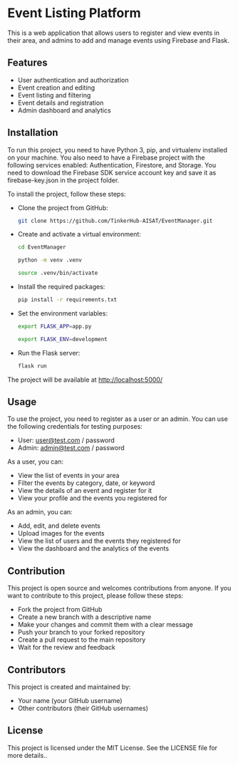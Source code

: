 # Event Listing Platform

This is a web application that allows users to register and view events in their area, and admins to add and manage events using Firebase and Flask.

## Features

- User authentication and authorization
- Event creation and editing
- Event listing and filtering
- Event details and registration
- Admin dashboard and analytics

## Installation

To run this project, you need to have Python 3, pip, and virtualenv installed on your machine. You also need to have a Firebase project with the following services enabled: Authentication, Firestore, and Storage. You need to download the Firebase SDK service account key and save it as firebase-key.json in the project folder.

To install the project, follow these steps:

- Clone the project from GitHub:

    ```bash
    git clone https://github.com/TinkerHub-AISAT/EventManager.git
    ```

- Create and activate a virtual environment:

    ```bash
    cd EventManager
    ```

    ```bash
    python -m venv .venv
    ```

    ```bash
    source .venv/bin/activate
    ```

- Install the required packages:

    ```bash
    pip install -r requirements.txt
    ```

- Set the environment variables:

    ```bash
    export FLASK_APP=app.py
    ```

    ```bash
    export FLASK_ENV=development
    ```

- Run the Flask server:

    ```bash
    flask run
    ```

The project will be available at <http://localhost:5000/>

## Usage

To use the project, you need to register as a user or an admin. You can use the following credentials for testing purposes:

- User: <user@test.com> / password
- Admin: <admin@test.com> / password

As a user, you can:

- View the list of events in your area
- Filter the events by category, date, or keyword
- View the details of an event and register for it
- View your profile and the events you registered for

As an admin, you can:

- Add, edit, and delete events
- Upload images for the events
- View the list of users and the events they registered for
- View the dashboard and the analytics of the events

## Contribution

This project is open source and welcomes contributions from anyone. If you want to contribute to this project, please follow these steps:

- Fork the project from GitHub
- Create a new branch with a descriptive name
- Make your changes and commit them with a clear message
- Push your branch to your forked repository
- Create a pull request to the main repository
- Wait for the review and feedback

## Contributors

This project is created and maintained by:

- Your name (your GitHub username)
- Other contributors (their GitHub usernames)

## License

This project is licensed under the MIT License. See the LICENSE file for more details..
